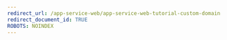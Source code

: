 ```yaml
---
redirect_url: /app-service-web/app-service-web-tutorial-custom-domain
redirect_document_id: TRUE 
ROBOTS: NOINDEX
---
```

